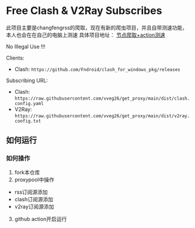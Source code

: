 # Free Clash & V2Ray Subscribes

此项目主要是changfengrss的爬取，现在有新的爬虫项目，并且自带测速功能，本人也会在在自己的电脑上测速
具体项目地址：
[节点爬取+action测速](https://github.com/vveg26/GetNode)

No Illegal Use !!!

Clients:

- Clash: `https://github.com/Fndroid/clash_for_windows_pkg/releases`

Subscribing URL:

- Clash: `https://raw.githubusercontent.com/vveg26/get_proxy/main/dist/clash.config.yaml`
- V2Ray: `https://raw.githubusercontent.com/vveg26/get_proxy/main/dist/v2ray.config.txt`

## 如何运行
### 如何操作
1. fork本仓库
2. proxypool中操作 
  - rss订阅源添加
  - clash订阅源添加
  - v2ray订阅源添加
3. github action开启运行
